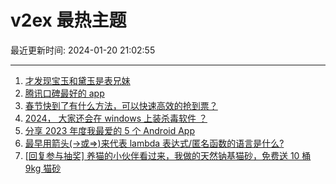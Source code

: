 # v2ex 最热主题

最近更新时间: 2024-01-20 21:02:55

--- 
1. [才发现宝玉和黛玉是表兄妹](https://www.v2ex.com/t/1010184) 
2. [腾讯口碑最好的 app](https://www.v2ex.com/t/1010248) 
3. [春节快到了有什么方法，可以快速高效的抢到票？](https://www.v2ex.com/t/1010205) 
4. [2024， 大家还会在 windows 上装杀毒软件 ？](https://www.v2ex.com/t/1010270) 
5. [分享 2023 年度我最爱的 5 个 Android App](https://www.v2ex.com/t/1010194) 
6. [最早用箭头(->或=>)来代表 lambda 表达式/匿名函数的语言是什么?](https://www.v2ex.com/t/1010222) 
7. [[回复参与抽奖] 养猫的小伙伴看过来，我做的天然钠基猫砂，免费送 10 桶 9kg 猫砂](https://www.v2ex.com/t/1010298) 
